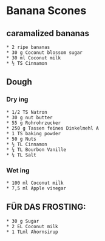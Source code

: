 # Banana Scones

## caramalized bananas

    * 2 ripe bananas
    * 30 g Coconut blossom sugar 
    * 30 ml Coconut milk 
    * ½ TS Cinnamon

## Dough

### Dry ing
    * 1/2 TS Natron
    * 30 g nut butter 
    * 55 g Rohrohrzucker 
    * 250 g Tassen feines Dinkelmehl A
    * 1 TS baking powder
    * 50 g Nuts
    * ½ TL Cinnamon
    * ¼ TL Bourbon Vanille
    * ¼ TL Salt
### Wet ing
    * 100 ml Coconut milk
    * 7,5 ml Apple vinegar

## FÜR DAS FROSTING:

    * 30 g Sugar
    * 2 EL Coconut milk
    * 1 TLml Ahornsirup
